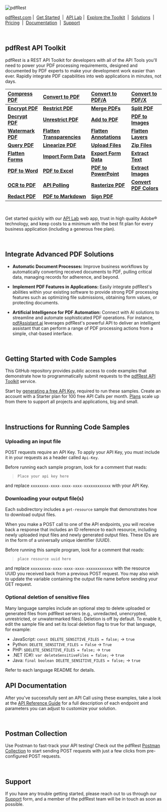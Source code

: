 ![pdfRest](https://cms.pdfrest.com/content/images/2022/11/pdfRest_logo_tag_750_275_light_bg.png)

[pdfRest.com](https://pdfrest.com/)&nbsp;|&nbsp; [Get Started](https://pdfrest.com/getstarted/) &nbsp;|&nbsp; [API Lab](https://pdfrest.com/apilab/)&nbsp;|&nbsp; [Explore the Toolkit](https://pdfrest.com/apitools/) &nbsp;|&nbsp; [Solutions](https://pdfrest.com/learning/solutions/) &nbsp;|&nbsp; [Pricing](https://pdfrest.com/pricing/) &nbsp;|&nbsp; [Documentation](https://docs.pdfrest.com/) &nbsp;|&nbsp; [Support](https://pdfrest.com/support/)

<br>

## pdfRest API Toolkit

pdfRest is a REST API Toolkit for developers with all of the API Tools you'll need to power your PDF processing requirements, designed and documented by PDF experts to make your development work easier than ever. Rapidly integrate PDF capabilities into web applications in minutes, not days.

| [Compress PDF](https://pdfrest.com/apitools/compress-pdf/) | [Convert to PDF](https://pdfrest.com/apitools/convert-to-pdf/) | **[Convert to PDF/A](https://pdfrest.com/apitools/convert-to-pdfa/)** | [Convert to PDF/X](https://pdfrest.com/apitools/convert-to-pdfx/) |
| :--- | :--- | :--- | :--- |
| **[Encrypt PDF](https://pdfrest.com/apitools/encrypt-pdf/)** | **[Restrict PDF](https://pdfrest.com/apitools/restrict-pdf/)** | **[Merge PDFs](https://pdfrest.com/apitools/merge-pdfs/)** | **[Split PDF](https://pdfrest.com/apitools/split-pdf/)** |
| **[Decrypt PDF](https://pdfrest.com/apitools/encrypt-pdf/)** | **[Unrestrict PDF](https://pdfrest.com/apitools/restrict-pdf/)** | **[Add to PDF](https://pdfrest.com/apitools/add-to-pdf/)** | **[PDF to Images](https://pdfrest.com/apitools/pdf-to-images/)** |
| **[Watermark PDF](https://pdfrest.com/apitools/watermark-pdf/)** | **[Flatten Transparencies](https://pdfrest.com/apitools/flatten-transparencies/)** | **[Flatten Annotations](https://pdfrest.com/apitools/flatten-annotations/)** | **[Flatten Layers](https://pdfrest.com/apitools/flatten-layers/)** |
| **[Query PDF](https://pdfrest.com/apitools/query-pdf/)** | **[Linearize PDF](https://pdfrest.com/apitools/linearize-pdf/)** | **[Upload Files](https://pdfrest.com/apitools/upload-files/)** | **[Zip Files](https://pdfrest.com/apitools/zip-files/)** |
| **[Flatten Forms](https://pdfrest.com/apitools/flatten-forms/)** | **[Import Form Data](https://pdfrest.com/apitools/import-form-data/)** | **[Export Form Data](https://pdfrest.com/apitools/export-form-data/)** | **[Extract Text](https://pdfrest.com/apitools/extract-text/)** |
| **[PDF to Word](https://pdfrest.com/apitools/pdf-to-word/)** | **[PDF to Excel](https://pdfrest.com/apitools/pdf-to-excel/)** | **[PDF to PowerPoint](https://pdfrest.com/apitools/pdf-to-powerpoint/)** | **[Extract Images](https://pdfrest.com/apitools/extract-images/)** |
| **[OCR to PDF](https://pdfrest.com/apitools/ocr-pdf/)** | **[API Polling](https://pdfrest.com/apitools/api-polling/)** | **[Rasterize PDF](https://pdfrest.com/apitools/rasterize-pdf/)** | **[Convert PDF Colors](https://pdfrest.com/apitools/convert-pdf-colors/)** |
| **[Redact PDF](https://pdfrest.com/apitools/redact-pdf/)** | **[PDF to Markdown](https://pdfrest.com/apitools/pdf-to-markdown/)** | **[Sign PDF](https://pdfrest.com/apitools/sign-pdf/)** | |
<br>

Get started quickly with our [API Lab](https://pdfrest.com/apilab/) web app, trust in high quality Adobe® technology, and keep costs to a minimum with the best fit plan for every business application (including a generous free plan).

<br>

## Integrate Advanced PDF Solutions

- **Automatic Document Processes:** Improve business workflows by automatically converting received documents to PDF, pulling critical data, managing records for adherence, and beyond.

- **Implement PDF Features in Applications:** Easily integrate pdfRest's abilities within your existing software to provide strong PDF processing features such as optimizing file submissions, obtaining form values, or protecting documents.

- **Artificial Intelligence for PDF Automation:** Connect with AI solutions to streamline and automate sophisticated PDF operations. For instance, [pdfAssistant.ai](https://pdfassistant.ai/) leverages pdfRest's powerful API to deliver an intelligent assistant that can perform a range of PDF processing actions from a simple, chat-based interface.

<br>

## Getting Started with Code Samples

This GitHub repository provides public access to code examples that demonstrate how to programmatically submit requests to the [pdfRest API Toolkit](https://pdfrest.com/) service.

Start by [generating a free API Key](https://pdfrest.com/getstarted/), required to run these samples. Create an account with a Starter plan for 100 free API Calls per month. [Plans](https://pdfrest.com/pricing/) scale up from there to support all projects and applications, big and small.

<br>

## Instructions for Running Code Samples

### Uploading an input file

POST requests require an API Key. To apply your API Key, you must include it in your requests as a header called `Api-Key`.

Before running each sample program, look for a comment that reads:

> `Place your api key here`

and replace `xxxxxxxx-xxxx-xxxx-xxxx-xxxxxxxxxxxx` with your API Key.

### Downloading your output file(s)

Each subdirectory includes a `get-resource` sample that demonstrates how to download output files.

When you make a POST call to one of the API endpoints, you will receive back a response that includes an ID reference to each resource, including newly uploaded input files and newly generated output files. These IDs are in the form of a universally unique identifier (UUID).

Before running this sample program, look for a comment that reads:

> `place resource uuid here`

and replace `xxxxxxxxx-xxxx-xxxx-xxxx-xxxxxxxxxxxx` with the resource UUID you received back from a previous POST request. You may also wish to update the variable containing the output file name before sending your GET request.

### Optional deletion of sensitive files

Many language samples include an optional step to delete uploaded or generated files from pdfRest servers (e.g., unredacted, unencrypted, unrestricted, or unwatermarked files). Deletion is off by default. To enable it, edit the sample file and set its local deletion flag to true for that language, for example:

- JavaScript: `const DELETE_SENSITIVE_FILES = false;` → `true`
- Python: `DELETE_SENSITIVE_FILES = False` → `True`
- PHP: `$DELETE_SENSITIVE_FILES = false;` → `true`
- .NET (C#): `var deleteSensitiveFiles = false;` → `true`
- Java: `final boolean DELETE_SENSITIVE_FILES = false;` → `true`

Refer to each language README for details.


## API Documentation

After you've successfully sent an API Call using these examples, take a look at the [API Reference Guide](https://docs.pdfrest.com/cloud-api-reference/) for a full description of each endpoint and parameters you can adjust to customize your solution.

<br>

## Postman Collection

Use Postman to fast-track your API testing! Check out the pdfRest [Postman Collection](https://www.postman.com/pdfrest) to start sending POST requests with just a few clicks from pre-configured POST requests.

<br>

## Support

If you have any trouble getting started, please reach out to us through our [Support](https://pdfrest.com/support) form, and a member of the pdfRest team will be in touch as soon as possible.

